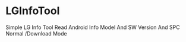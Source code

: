 # LGInfoTool
Simple LG Info Tool Read Android Info Model And SW Version And SPC Normal /Download Mode

